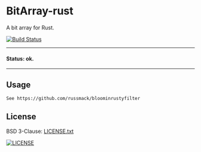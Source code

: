 # BitArray-rust

A bit array for Rust.

[![Build Status](https://travis-ci.org/russmack/bitarray-rust.svg?branch=master)](https://travis-ci.org/russmack/bitarray-rust)

---
#### Status: ok.
----

## Usage
```
See https://github.com/russmack/bloominrustyfilter
```

## License
BSD 3-Clause: [LICENSE.txt](LICENSE.txt)

[<img alt="LICENSE" src="http://img.shields.io/pypi/l/Django.svg?style=flat-square"/>](LICENSE.txt)


